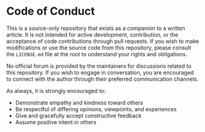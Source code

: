 # Code of Conduct

This is a source-only repository that exists as a companion to a written article. It is not intended for active development, contribution, or the acceptance of code contributions through pull requests. If you wish to make modifications or use the source code from this repository, please consult the `LICENSE.md` file at the root to understand your rights and obligations.

No official forum is provided by the maintainers for discussions related to this repository. If you wish to engage in conversation, you are encouraged to connect with the author through their preferred communication channels.

As always, it is strongly encouraged to:

* Demonstrate empathy and kindness toward others
* Be respectful of differing opinions, viewpoints, and experiences
* Give and gracefully accept constructive feedback
* Assume positive intent in others
